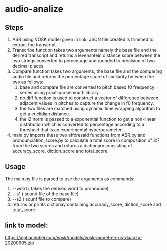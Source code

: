 # audio-analize

## Steps
1. ASR using VOSK model given in link, JSON file created is trimmed to extract the transcript.
2. Transcribe function takes two arguments namely the base file and the derired transcript and returns a levenshtein distance score between the two strings
   converted to percentage and rounded to precision of two decimal places.
3. Compare function takes two arguments, the base file and the comparing audio file and returns the percentage score of similarity between the two as follows:
   1. base and compare file are converted to pitch based f0 frequency series using praat-parselmouth library.
   2. np.diff function is used to construct a vector of difference between adjacent values in pitches to capture the change in f0 frequency.
   3. the two files are matched using dynamic time wrapping algorithm to get a euclidian distance.
   4. the l2 norm is passed to a exponential function to get a non-linear distribution which is converted to percentage according to a threshold that is an
      experimental hyperparameter.
4. main.py imports these two afforesaid functions from ASR.py and pronounciation_score.py to calculate a total score in composition of 3:7 from the two scores 
   and returns a dictionary consisting of accuracy_score, diction_score and total_score.


## Usage
The main.py file is parsed to use the arguments as commands:
1. --word  ( takes the derised word to pronounce)
2. --s1 ( sound file of the base file)
3. --s2 ( sounf file to compare)
4. returns or prints dictionay containing accuracy_score, diction_score and total_score.

## link to model: 
https://alphacephei.com/vosk/models/vosk-model-en-us-daanzu-20200905.zip
